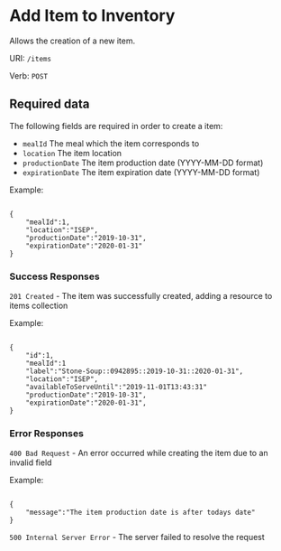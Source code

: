 # Add Item to Inventory

Allows the creation of a new item.

URI: `/items`

Verb: `POST`

## Required data

The following fields are required in order to create a item:

- `mealId` The meal which the item corresponds to
- `location` The item location
- `productionDate` The item production date (YYYY-MM-DD format)
- `expirationDate` The item expiration date (YYYY-MM-DD format)

Example:

```

{
    "mealId":1,
    "location":"ISEP",
    "productionDate":"2019-10-31",
    "expirationDate":"2020-01-31"
}

```

### Success Responses

`201 Created` - The item was successfully created, adding a resource to items collection

Example:

```

{
    "id":1,
    "mealId":1
    "label":"Stone-Soup::0942895::2019-10-31::2020-01-31",
    "location":"ISEP",
    "availableToServeUntil":"2019-11-01T13:43:31"
    "productionDate":"2019-10-31",
    "expirationDate":"2020-01-31",
}

```

### Error Responses

`400 Bad Request` - An error occurred while creating the item due to an invalid field

Example:

```

{
    "message":"The item production date is after todays date"
}

```

`500 Internal Server Error` - The server failed to resolve the request